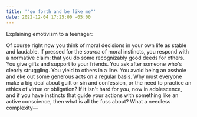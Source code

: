 ```yaml
---
title: '"go forth and be like me"'
date: 2022-12-04 17:25:00 -05:00
---
```


Explaining emotivism to a teenager:

Of course right now you think of moral decisions in your own life as stable and laudable. If pressed for the *source* of moral instincts, you respond with a normative claim: that you do some recognizably good deeds for others. You give gifts and support to your friends. You ask after someone who's clearly struggling. You yield to others in a line. You avoid being an asshole and eke out some generous acts on a regular basis. Why must everyone make a big deal about guilt or sin and confession, or the need to practice an ethics of virtue or obligation? If it isn't hard for *you*, now in adolescence, and if you have instincts that guide your actions with something like an active conscience, then what is all the fuss about? What a needless complexity—